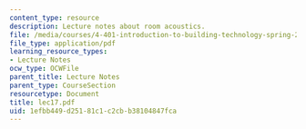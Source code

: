```yaml
---
content_type: resource
description: Lecture notes about room acoustics.
file: /media/courses/4-401-introduction-to-building-technology-spring-2006/1efbb449d25181c1c2cbb38104847fca_lec17.pdf
file_type: application/pdf
learning_resource_types:
- Lecture Notes
ocw_type: OCWFile
parent_title: Lecture Notes
parent_type: CourseSection
resourcetype: Document
title: lec17.pdf
uid: 1efbb449-d251-81c1-c2cb-b38104847fca
---
```

